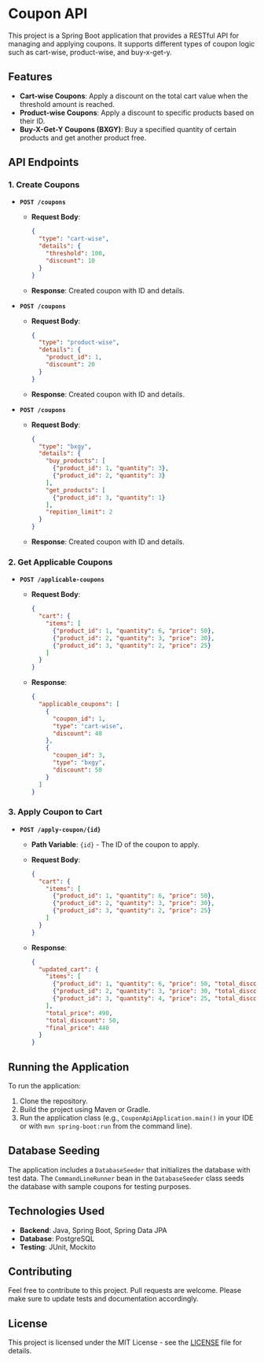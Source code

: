 # Coupon API

This project is a Spring Boot application that provides a RESTful API for managing and applying coupons. It supports different types of coupon logic such as cart-wise, product-wise, and buy-x-get-y.

## Features

- **Cart-wise Coupons**: Apply a discount on the total cart value when the threshold amount is reached.
- **Product-wise Coupons**: Apply a discount to specific products based on their ID.
- **Buy-X-Get-Y Coupons (BXGY)**: Buy a specified quantity of certain products and get another product free.

## API Endpoints

### 1. Create Coupons
- **`POST /coupons`**
  - **Request Body**: 
    ```json
    {
      "type": "cart-wise",
      "details": {
        "threshold": 100,
        "discount": 10
      }
    }
    ```

  - **Response**: Created coupon with ID and details.

- **`POST /coupons`**
  - **Request Body**: 
    ```json
    {
      "type": "product-wise",
      "details": {
        "product_id": 1,
        "discount": 20
      }
    }
    ```

  - **Response**: Created coupon with ID and details.

- **`POST /coupons`**
  - **Request Body**: 
    ```json
    {
      "type": "bxgy",
      "details": {
        "buy_products": [
          {"product_id": 1, "quantity": 3},
          {"product_id": 2, "quantity": 3}
        ],
        "get_products": [
          {"product_id": 3, "quantity": 1}
        ],
        "repition_limit": 2
      }
    }
    ```

  - **Response**: Created coupon with ID and details.

### 2. Get Applicable Coupons
- **`POST /applicable-coupons`**
  - **Request Body**: 
    ```json
    {
      "cart": {
        "items": [
          {"product_id": 1, "quantity": 6, "price": 50},
          {"product_id": 2, "quantity": 3, "price": 30},
          {"product_id": 3, "quantity": 2, "price": 25}
        ]
      }
    }
    ```

  - **Response**: 
    ```json
    {
      "applicable_coupons": [
        {
          "coupon_id": 1,
          "type": "cart-wise",
          "discount": 40
        },
        {
          "coupon_id": 3,
          "type": "bxgy",
          "discount": 50
        }
      ]
    }
    ```

### 3. Apply Coupon to Cart
- **`POST /apply-coupon/{id}`**
  - **Path Variable**: `{id}` - The ID of the coupon to apply.
  - **Request Body**: 
    ```json
    {
      "cart": {
        "items": [
          {"product_id": 1, "quantity": 6, "price": 50},
          {"product_id": 2, "quantity": 3, "price": 30},
          {"product_id": 3, "quantity": 2, "price": 25}
        ]
      }
    }
    ```

  - **Response**: 
    ```json
    {
      "updated_cart": {
        "items": [
          {"product_id": 1, "quantity": 6, "price": 50, "total_discount": 0},
          {"product_id": 2, "quantity": 3, "price": 30, "total_discount": 0},
          {"product_id": 3, "quantity": 4, "price": 25, "total_discount": 50}
        ],
        "total_price": 490,
        "total_discount": 50,
        "final_price": 440
      }
    }
    ```

## Running the Application

To run the application:

1. Clone the repository.
2. Build the project using Maven or Gradle.
3. Run the application class (e.g., `CouponApiApplication.main()` in your IDE or with `mvn spring-boot:run` from the command line).

## Database Seeding

The application includes a `DatabaseSeeder` that initializes the database with test data. The `CommandLineRunner` bean in the `DatabaseSeeder` class seeds the database with sample coupons for testing purposes.

## Technologies Used

- **Backend**: Java, Spring Boot, Spring Data JPA
- **Database**: PostgreSQL
- **Testing**: JUnit, Mockito

## Contributing

Feel free to contribute to this project. Pull requests are welcome. Please make sure to update tests and documentation accordingly.

## License

This project is licensed under the MIT License - see the [LICENSE](LICENSE) file for details.
